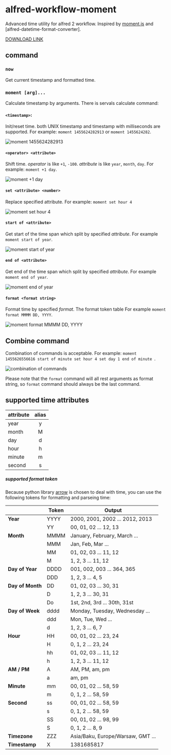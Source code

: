 # alfred-workflow-moment

Advanced time utility for alfred 2 workflow. Inspired by [moment.js] and [alfred-datetime-format-converter].

[DOWNLOAD LINK]

## command

### `now`

Get current timestamp and formatted time.

### `moment [arg]...`

Calculate timestamp by arguments. There is servals calculate command:

#### `<timestamp>`: 

Init/reset time. both UNIX timestamp and timestamp with milliseconds are supported. For example: `moment 1455624282913` or `moment 1455624282`.

![moment 1455624282913](https://raw.githubusercontent.com/perfectworks/screenshots/master/moment1.png)

#### `<operator> <attribute>`
Shift time. *operator* is like `+1`, `-100`. *attribute* is like `year`, `month`, `day`. For example: `moment +1 day`.

![moment +1 day](https://raw.githubusercontent.com/perfectworks/screenshots/master/moment2.png)

#### `set <attribute> <number> `

Replace specified attribute. For example: `moment set hour 4`

![moment set hour 4](https://raw.githubusercontent.com/perfectworks/screenshots/master/moment3.png)

#### `start of <attribute>`

Get start of the time span which split by specified *attribute*. For example `moment start of year`.

![moment start of year](https://raw.githubusercontent.com/perfectworks/screenshots/master/moment4.png)

#### `end of <attribute>`

Get end of the time span which split by specified *attribute*. For example `moment end of year`.

![moment end of year](https://raw.githubusercontent.com/perfectworks/screenshots/master/moment5.png)

#### `format <format string>`

Format time by specified *format*. The format token table For example `moment format MMMM DD, YYYY`.

![moment format MMMM DD, YYYY](https://raw.githubusercontent.com/perfectworks/screenshots/master/moment7.png)

## Combine command

Combination of commands is acceptable. For example: `moment 1455626556616 start of minute set hour 4 set day 1 end of minute `.

![combination of commands](https://raw.githubusercontent.com/perfectworks/screenshots/master/moment6.png)

Please note that the `format` command will all rest arguments as format string, so `format` command should always be the last command.

## supported time attributes

| attribute        | alias           |
| ------------- |:-------------:|
|year|y|
|month|M|
|day|d|
|hour|h|
|minute|m|
|second|s|

##### supported format token

Because python library [arrow] is chosen to deal with time, you can use the following tokens for formatting and parseing time:

|                                |Token         |Output                                     |
|--------------------------------|--------------|-------------------------------------------|
|**Year**                        |YYYY          |2000, 2001, 2002 ... 2012, 2013            |
|                                |YY            |00, 01, 02 ... 12, 13                      |
|**Month**                       |MMMM          |January, February, March ...         |
|                                |MMM           |Jan, Feb, Mar ...                    |
|                                |MM            |01, 02, 03 ... 11, 12                      |
|                                |M             |1, 2, 3 ... 11, 12                         |
|**Day of Year**                 |DDDD          |001, 002, 003 ... 364, 365                 |
|                                |DDD           |1, 2, 3 ... 4, 5                           |
|**Day of Month**                |DD            |01, 02, 03 ... 30, 31                      |
|                                |D             |1, 2, 3 ... 30, 31                         |
|                                |Do            |1st, 2nd, 3rd ... 30th, 31st               |
|**Day of Week**                 |dddd          |Monday, Tuesday, Wednesday ...       |
|                                |ddd           |Mon, Tue, Wed ...                    |
|                                |d             |1, 2, 3 ... 6, 7                           |
|**Hour**                        |HH            |00, 01, 02 ... 23, 24                      |
|                                |H             |0, 1, 2 ... 23, 24                         |
|                                |hh            |01, 02, 03 ... 11, 12                      |
|                                |h             |1, 2, 3 ... 11, 12                         |
|**AM / PM**                     |A             |AM, PM, am, pm                       |
|                                |a             |am, pm                               |
|**Minute**                      |mm            |00, 01, 02 ... 58, 59                      |
|                                |m             |0, 1, 2 ... 58, 59                         |
|**Second**                      |ss            |00, 01, 02 ... 58, 59                      |
|                                |s             |0, 1, 2 ... 58, 59                         |
|                                |SS            |00, 01, 02 ... 98, 99                      |
|                                |S             |0, 1, 2 ... 8, 9                           |
|**Timezone**                    |ZZZ           |Asia/Baku, Europe/Warsaw, GMT ...    |
|**Timestamp**                   |X             |1381685817                                 |

[alfred-datetime-format]: https://github.com/mwaterfall/alfred-datetime-format-converter
[moment.js]: http://momentjs.com
[DOWNLOAD LINK]: https://github.com/perfectworks/alfred-workflow-moment/releases/download/v1.0/moment.alfredworkflow
[arrow]: http://crsmithdev.com/arrow/#tokens
